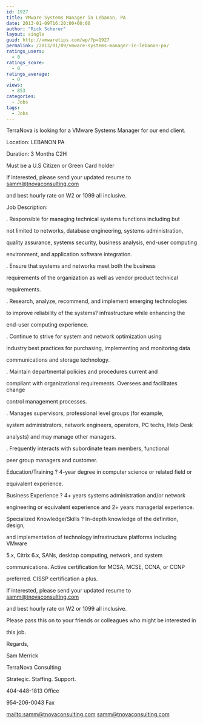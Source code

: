 ```yaml
---
id: 1927
title: VMware Systems Manager in Lebanon, PA
date: 2013-01-09T16:20:00+00:00
author: "Rick Scherer"
layout: single
guid: http://vmwaretips.com/wp/?p=1927
permalink: /2013/01/09/vmware-systems-manager-in-lebanon-pa/
ratings_users:
  - 0
ratings_score:
  - 0
ratings_average:
  - 0
views:
  - 853
categories:
  - Jobs
tags:
  - Jobs
---
```

TerraNova is looking for a VMware Systems Manager for our end client.

Location: LEBANON PA

Duration: 3 Months C2H

Must be a U.S Citizen or Green Card holder

If interested, please send your updated resume to samm@tnovaconsulting.com
  
and best hourly rate on W2 or 1099 all inclusive.

Job Description:

. Responsible for managing technical systems functions including but
  
not limited to networks, database engineering, systems administration,
  
quality assurance, systems security, business analysis, end-user computing
  
environment, and application software integration. 

. Ensure that systems and networks meet both the business
  
requirements of the organization as well as vendor product technical
  
requirements. 

. Research, analyze, recommend, and implement emerging technologies
  
to improve reliability of the systems? infrastructure while enhancing the
  
end-user computing experience. 

. Continue to strive for system and network optimization using
  
industry best practices for purchasing, implementing and monitoring data
  
communications and storage technology. 

. Maintain departmental policies and procedures current and
  
compliant with organizational requirements. Oversees and facilitates change
  
control management processes. 

. Manages supervisors, professional level groups (for example,
  
system administrators, network engineers, operators, PC techs, Help Desk
  
analysts) and may manage other managers. 

. Frequently interacts with subordinate team members, functional
  
peer group managers and customer. 

Education/Training ? 4-year degree in computer science or related field or
  
equivalent experience. 

Business Experience ? 4+ years systems administration and/or network
  
engineering or equivalent experience and 2+ years managerial experience.

Specialized Knowledge/Skills ? In-depth knowledge of the definition, design,
  
and implementation of technology infrastructure platforms including VMware
  
5.x, Citrix 6.x, SANs, desktop computing, network, and system
  
communications. Active certification for MCSA, MCSE, CCNA, or CCNP
  
preferred. CISSP certification a plus.

If interested, please send your updated resume to samm@tnovaconsulting.com
  
and best hourly rate on W2 or 1099 all inclusive.

Please pass this on to your friends or colleagues who might be interested in
  
this job.

Regards,

Sam Merrick

TerraNova Consulting

Strategic. Staffing. Support.

404-448-1813 Office

954-206-0043 Fax

<mailto:samm@tnovaconsulting.com> samm@tnovaconsulting.com